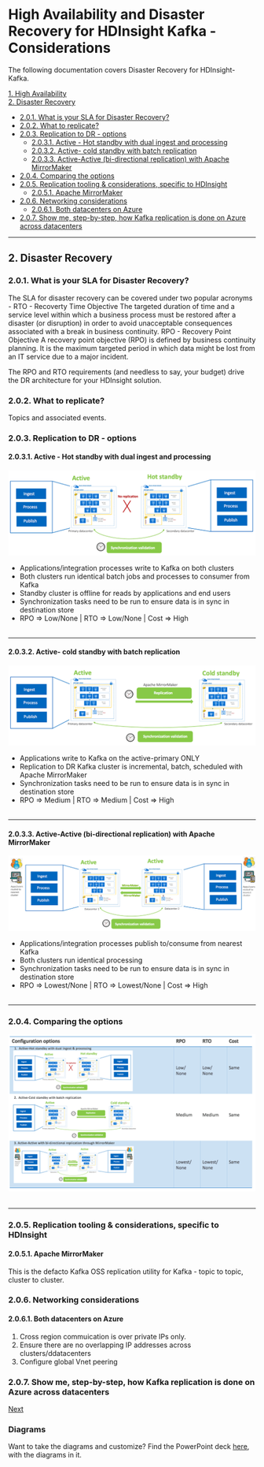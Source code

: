 # High Availability and Disaster Recovery for HDInsight Kafka - Considerations

The following documentation covers Disaster Recovery for HDInsight-Kafka.

[1. High Availability](README.md#1--high-availability)<br>
[2. Disaster Recovery](DisasterRecovery.md#2--disaster-recovery)
- [2.0.1. What is your SLA for Disaster Recovery?](DisasterRecovery.md#201-what-is-your-sla-for-disaster-recovery)
- [2.0.2. What to replicate?](DisasterRecovery.md#202-what-to-replicate)
- [2.0.3. Replication to DR - options](DisasterRecovery.md#203-replication-to-dr---options)
  - [2.0.3.1. Active - Hot standby with dual ingest and processing](DisasterRecovery.md#2031-active---hot-standby-with-dual-ingest-and-processing)
  - [2.0.3.2. Active- cold standby with batch replication](DisasterRecovery.md#2032-active--cold-standby-with-batch-replication)
  - [2.0.3.3. Active-Active (bi-directional replication) with Apache MirrorMaker](DisasterRecovery.md#2033-active-active-bi-directional-replication-with-apache-mirrormaker)
- [2.0.4. Comparing the options](DisasterRecovery.md#204-comparing-the-options)
- [2.0.5. Replication tooling & considerations, specific to HDInsight](DisasterRecovery.md#205-replication-tooling--considerations-specific-to-hdinsight)
  - [2.0.5.1. Apache MirrorMaker](DisasterRecovery.md#2051-apache-mirrormaker)
- [2.0.6. Networking considerations](DisasterRecovery.md#206-networking-considerations)
  - [2.0.6.1. Both datacenters on Azure](DisasterRecovery.md#2061-both-datacenters-on-azure)
- [2.0.7. Show me, step-by-step, how Kafka replication is done on Azure across datacenters](DisasterRecovery.md#207-show-me-step-by-step-how-kafka-replication-is-done-on-azure-across-datacenters)
<hr>

## 2.  Disaster Recovery

### 2.0.1. What is your SLA for Disaster Recovery?
The SLA for disaster recovery can be covered under two popular acronyms -
RTO - Recoverty Time Objective
The targeted duration of time and a service level within which a business process must be restored after a disaster (or disruption) in order to avoid unacceptable consequences associated with a break in business continuity.
RPO - Recovery Point Objective
A recovery point objective (RPO) is defined by business continuity planning. It is the maximum targeted period in which data might be lost from an IT service due to a major incident.


The RPO and RTO requirements (and needless to say, your budget) drive the DR architecture for your HDInsight solution.

### 2.0.2. What to replicate?
Topics and associated events.

### 2.0.3. Replication to DR - options

#### 2.0.3.1. Active - Hot standby with dual ingest and processing

![8-replicate-options-1](images/8-dr-options-1.png)
- Applications/integration processes write to Kafka on both clusters
- Both clusters run identical batch jobs and processes to consumer from Kafka
- Standby cluster is offline for reads by applications and end users
- Synchronization tasks need to be run to ensure data is in sync in destination store
- RPO => Low/None | RTO => Low/None | Cost => High
<br><br>
<hr>



#### 2.0.3.2. Active- cold standby with batch replication
![8-replicate-options-2](images/8-dr-options-2.png)
- Applications write to Kafka on the active-primary ONLY
- Replication to DR Kafka cluster is incremental, batch, scheduled with Apache MirrorMaker
- Synchronization tasks need to be run to ensure data is in sync in destination store
- RPO => Medium | RTO => Medium | Cost => High
<br><br>
<hr>


#### 2.0.3.3. Active-Active (bi-directional replication) with Apache MirrorMaker
![8-replicate-options-3](images/8-dr-options-3.png)
- Applications/integration processes publish to/consume from nearest Kafka
- Both clusters run identical processing
- Synchronization tasks need to be run to ensure data is in sync in destination store
- RPO => Lowest/None | RTO => Lowest/None | Cost => High
<br><br>
<hr>

### 2.0.4. Comparing the options
![8-replicate-options-4](images/8-dr-options-4.png)
<br><br>
<hr>

### 2.0.5. Replication tooling & considerations, specific to HDInsight
#### 2.0.5.1. Apache MirrorMaker
This is the defacto Kafka OSS replication utility for Kafka - topic to topic, cluster to cluster. <br>

### 2.0.6. Networking considerations
#### 2.0.6.1. Both datacenters on Azure
1. Cross region commuication is over private IPs only.
2. Ensure there are no overlapping IP addresses across clusters/ddatacenters
3. Configure global Vnet peering

### 2.0.7. Show me, step-by-step, how Kafka replication is done on Azure across datacenters
[Next](MirrorMakerLab.md)

### Diagrams
Want to take the diagrams and customize? Find the PowerPoint deck [here](images/DR-Architecture-Options.pptx), with the diagrams in it.
